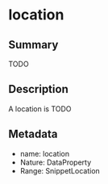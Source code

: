 # location

## Summary

TODO

## Description

A location is TODO

## Metadata

- name: location
- Nature: DataProperty
- Range: SnippetLocation


